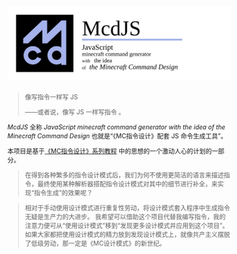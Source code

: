 # ![McdJS](/packages/mcdjs/lib/banner.svg)

> 像写指令一样写 JS
>
> ——或者说，像写 JS 一样写指令 。

*McdJS* 全称 *JavaScript minecraft command generator with the idea of the Minecraft Command Design* 也就是“《MC指令设计》配套 JS 命令生成工具”。

本项目是基于[《MC指令设计》系列教程](https://github.com/n9gc/the-minecraft-command-design) 中的思想的一个激动人心的计划的一部分。

> 在得到各种繁多的指令设计模式后，我们为何不使用更简洁的语言来描述指令，最终使用某种解析器搭配指令设计模式对其中的细节进行补全，来实现“指令生成”的效果呢？

> 相对于手动使用设计模式进行重复性劳动，将设计模式套入程序中生成指令无疑是生产力的大进步。
> 我希望可以借助这个项目代替我编写指令，我的注意力便可从“使用设计模式”移到“发现更多设计模式并应用到这个项目”。
> 如果大家都把使用设计模式的精力放到发现设计模式上，就像共产主义摆脱了低级劳动，那一定是《MC设计模式》的新世纪。
